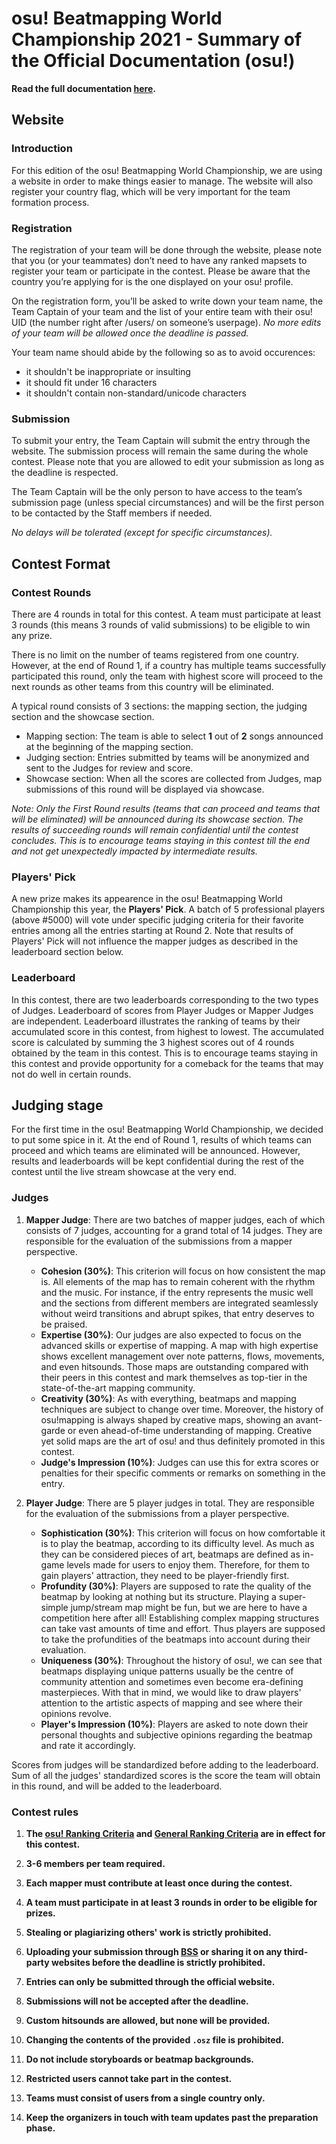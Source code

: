 # osu! Beatmapping World Championship 2021 - Summary of the Official Documentation (osu!)

**Read the full documentation [here](https://gist.github.com/zeusminus/5b7cac0cbd6bcec422776dac5085f25f).**

## Website

### Introduction

For this edition of the osu! Beatmapping World Championship, we are using a website in order to make things easier to manage. The website will also register your country flag, which will be very important for the team formation process.

### Registration

The registration of your team will be done through the website, please note that you (or your teammates) don’t need to have any ranked mapsets to register your team or participate in the contest. Please be aware that the country you’re applying for is the one displayed on your osu! profile. 

On the registration form, you’ll be asked to write down your team name, the Team Captain of your team and the list of your entire team with their osu! UID (the number right after /users/ on someone’s userpage). *No more edits of your team will be allowed once the deadline is passed.*

Your team name should abide by the following so as to avoid occurences:
- it shouldn't be inappropriate or insulting
- it should fit under 16 characters
- it shouldn't contain non-standard/unicode characters

### Submission

To submit your entry, the Team Captain will submit the entry through the website. The submission process will remain the same during the whole contest. Please note that you are allowed to edit your submission as long as the deadline is respected.

The Team Captain will be the only person to have access to the team’s submission page (unless special circumstances) and will be the first person to be contacted by the Staff members if needed. 

*No delays will be tolerated (except for specific circumstances).*

## Contest Format

### Contest Rounds

There are 4 rounds in total for this contest.  A team must participate at least 3 rounds (this means 3 rounds of valid submissions) to be eligible to win any prize.

There is no limit on the number of teams registered from one country. However, at the end of Round 1, if a country has multiple teams successfully participated this round, only the team with highest score will proceed to the next rounds as other teams from this country will be eliminated.

A typical round consists of 3 sections: the mapping section, the judging section and the showcase section.

- Mapping section: The team is able to select **1** out of **2** songs announced at the beginning of the mapping section.
- Judging section: Entries submitted by teams will be anonymized and sent to the Judges for review and score. 
- Showcase section: When all the scores are collected from Judges, map submissions of this round will be displayed via showcase.

*Note: Only the First Round results (teams that can proceed and teams that will be eliminated) will be announced during its showcase section. The results of succeeding rounds will remain confidential until the contest concludes. This is to encourage teams staying in this contest till the end and not get unexpectedly impacted by intermediate results.*

### Players' Pick

A new prize makes its appearence in the osu! Beatmapping World Championship this year, the **Players' Pick**. A batch of 5 professional players (above #5000) will vote under specific judging criteria for their favorite entries among all the entries starting at Round 2. Note that results of Players' Pick will not influence the mapper judges as described in the leaderboard section below.

### Leaderboard

In this contest, there are two leaderboards corresponding to the two types of Judges. Leaderboard of scores from Player Judges or Mapper Judges are independent. Leaderboard illustrates the ranking of teams by their accumulated score in this contest, from highest to lowest. The accumulated score is calculated by summing the 3 highest scores out of 4 rounds obtained by the team in this contest. This is to encourage teams staying in this contest and provide opportunity for a comeback for the teams that may not do well in certain rounds.

## Judging stage

For the first time in the osu! Beatmapping World Championship, we decided to put some spice in it. At the end of Round 1, results of which teams can proceed and which teams are eliminated will be announced. However, results and leaderboards will be kept confidential during the rest of the contest until the live stream showcase at the very end.

### Judges

1. **Mapper Judge**: There are two batches of mapper judges, each of which consists of 7 judges, accounting for a grand total of 14 judges. They are responsible for the evaluation of the submissions from a mapper perspective.

    - **Cohesion (30%)**: This criterion will focus on how consistent the map is. All elements of the map has to remain coherent with the rhythm and the music. For instance, if the entry represents the music well and the sections from different members are integrated seamlessly without weird transitions and abrupt spikes, that entry deserves to be praised.
    - **Expertise (30%)**: Our judges are also expected to focus on the advanced skills or expertise of mapping. A map with high expertise shows excellent management over note patterns, flows, movements, and even hitsounds. Those maps are outstanding compared with their peers in this contest and mark themselves as top-tier in the state-of-the-art mapping community.
    - **Creativity (30%)**: As with everything, beatmaps and mapping techniques are subject to change over time. Moreover, the history of osu!mapping is always shaped by creative maps, showing an avant-garde or even ahead-of-time understanding of mapping. Creative yet solid maps are the art of osu! and thus definitely promoted in this contest.
    - **Judge's Impression (10%)**: Judges can use this for extra scores or penalties for their specific comments or remarks on something in the entry.

2. **Player Judge**: There are 5 player judges in total. They are responsible for the evaluation of the submissions from a player perspective.

    - **Sophistication (30%)**: This criterion will focus on how comfortable it is to play the beatmap, according to its difficulty level. As much as they can be considered pieces of art, beatmaps are defined as in-game levels made for users to enjoy them. Therefore, for them to gain players' attraction, they need to be player-friendly first.
    - **Profundity (30%)**: Players are supposed to rate the quality of the beatmap by looking at nothing but its structure. Playing a super-simple jump/stream map might be fun, but we are here to have a competition here after all! Establishing complex mapping structures can take vast amounts of time and effort. Thus players are supposed to take the profundities of the beatmaps into account during their evaluation.
    - **Uniqueness (30%)**: Throughout the history of osu!, we can see that beatmaps displaying unique patterns usually be the centre of community attention and sometimes even become era-defining masterpieces. With that in mind, we would like to draw players' attention to the artistic aspects of mapping and see where their opinions revolve.
    - **Player's Impression (10%)**: Players are asked to note down their personal thoughts and subjective opinions regarding the beatmap and rate it accordingly.

Scores from judges will be standardized before adding to the leaderboard. Sum of all the judges' standardized scores is the score the team will obtain in this round, and will be added to the leaderboard.

### Contest rules

1. **The [osu! Ranking Criteria](https://osu.ppy.sh/wiki/Ranking_Criteria/osu!) and [General Ranking Criteria](https://osu.ppy.sh/wiki/Ranking_Criteria) are in effect for this contest.**

2. **3-6 members per team required.**

3. **Each mapper must contribute at least once during the contest.**

4. **A team must participate in at least 3 rounds in order to be eligible for prizes.**

5. **Stealing or plagiarizing others' work is strictly prohibited.**

6. **Uploading your submission through [BSS](https://osu.ppy.sh/wiki/Submission) or sharing it on any third-party websites before the deadline is strictly prohibited.**

7. **Entries can only be submitted through the official website.**

8. **Submissions will not be accepted after the deadline.**

9. **Custom hitsounds are allowed, but none will be provided.**

10. **Changing the contents of the provided `.osz` file is prohibited.**

11. **Do not include storyboards or beatmap backgrounds.**

12. **Restricted users cannot take part in the contest.**

13. **Teams must consist of users from a single country only.**

14. **Keep the organizers in touch with team updates past the preparation phase.**
